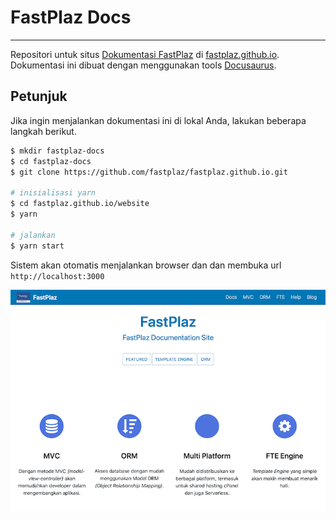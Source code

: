 # FastPlaz Docs
---


Repositori untuk situs [Dokumentasi FastPlaz]((https://fastplaz.github.io/)) di [fastplaz.github.io](https://fastplaz.github.io/). Dokumentasi ini dibuat dengan menggunakan tools [Docusaurus](https://docusaurus.io).


## Petunjuk

Jika ingin menjalankan dokumentasi ini di lokal Anda, lakukan beberapa langkah berikut.

```bash
$ mkdir fastplaz-docs
$ cd fastplaz-docs
$ git clone https://github.com/fastplaz/fastplaz.github.io.git

# inisialisasi yarn
$ cd fastplaz.github.io/website
$ yarn

# jalankan 
$ yarn start

```

Sistem akan otomatis menjalankan browser dan dan membuka url `http://localhost:3000`

![FastPlaz Docs](website/static/img/fastplaz/home-screen.png)

